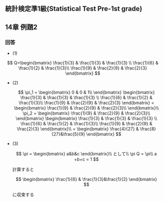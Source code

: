 ## 統計検定準1級(Statistical Test Pre-1st grade)
## 14章 例題2
### 回答

- (1)

$$
Q=\begin{bmatrix}
\frac{1}{3} & \frac{1}{3} & \frac{1}{3} \\
\frac{1}{6} & \frac{1}{2} & \frac{1}{3}\\
\frac{1}{9} & \frac{2}{9} & \frac{2}{3}
\end{bmatrix}
$$

- (2)
    
    $$
    \pi_1 = \begin{bmatrix}
    0 & 0 & 1\\
    \end{bmatrix}
    \begin{bmatrix}
    \frac{1}{3} & \frac{1}{3} & \frac{1}{3} \\
    \frac{1}{6} & \frac{1}{2} & \frac{1}{3}\\
    \frac{1}{9} & \frac{2}{9} & \frac{2}{3}
    \end{bmatrix} = \begin{bmatrix}
    \frac{1}{9} & \frac{2}{9} & \frac{2}{3}\\
    \end{bmatrix}\\
    \pi_2 = \begin{bmatrix}
    \frac{1}{9} & \frac{2}{9} & \frac{2}{3}\\
    \end{bmatrix} \begin{bmatrix}
    \frac{1}{3} & \frac{1}{3} & \frac{1}{3} \\
    \frac{1}{6} & \frac{1}{2} & \frac{1}{3}\\
    \frac{1}{9} & \frac{2}{9} & \frac{2}{3}
    \end{bmatrix}\\
    = \begin{bmatrix}
    \frac{4}{27} & \frac{8}{27}&\frac{5}{9}
    \end{bmatrix}
    $$
    
- (3)
    
    $$
    \pi = \begin{bmatrix}
    a&b&c
    \end{bmatrix}\\
    として\\
    \pi Q = \pi\\
    a +b+c = 1
    $$
    
    計算すると
    
    $$
    \begin{bmatrix}
    \frac{1}{6} & \frac{1}{3}&\frac{1}{2}
    \end{bmatrix}
    $$
    
    に収束する